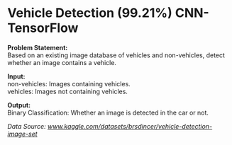 # Vehicle Detection (99.21%) CNN-TensorFlow

__Problem Statement:__<br>
Based on an existing image database of vehicles and non-vehicles, detect whether an image contains a vehicle.

__Input:__<br>
non-vehicles: Images containing vehicles.<br>
vehicles: Images not containing vehicles.

__Output:__<br>
Binary Classification: Whether an image is detected in the car or not.

_Data Source: www.kaggle.com/datasets/brsdincer/vehicle-detection-image-set_
